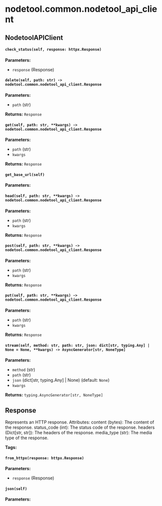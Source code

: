 # nodetool.common.nodetool_api_client

## NodetoolAPIClient

#### `check_status(self, response: httpx.Response)`

**Parameters:**

- `response` (Response)

#### `delete(self, path: str) -> nodetool.common.nodetool_api_client.Response`

**Parameters:**

- `path` (str)

**Returns:** `Response`

#### `get(self, path: str, **kwargs) -> nodetool.common.nodetool_api_client.Response`

**Parameters:**

- `path` (str)
- `kwargs`

**Returns:** `Response`

#### `get_base_url(self)`

**Parameters:**


#### `head(self, path: str, **kwargs) -> nodetool.common.nodetool_api_client.Response`

**Parameters:**

- `path` (str)
- `kwargs`

**Returns:** `Response`

#### `post(self, path: str, **kwargs) -> nodetool.common.nodetool_api_client.Response`

**Parameters:**

- `path` (str)
- `kwargs`

**Returns:** `Response`

#### `put(self, path: str, **kwargs) -> nodetool.common.nodetool_api_client.Response`

**Parameters:**

- `path` (str)
- `kwargs`

**Returns:** `Response`

#### `stream(self, method: str, path: str, json: dict[str, typing.Any] | None = None, **kwargs) -> AsyncGenerator[str, NoneType]`

**Parameters:**

- `method` (str)
- `path` (str)
- `json` (dict[str, typing.Any] | None) (default: `None`)
- `kwargs`

**Returns:** `typing.AsyncGenerator[str, NoneType]`

## Response

Represents an HTTP response.
Attributes:
content (bytes): The content of the response.
status_code (int): The status code of the response.
headers (Dict[str, str]): The headers of the response.
media_type (str): The media type of the response.

**Tags:** 

#### `from_httpx(response: httpx.Response)`

**Parameters:**

- `response` (Response)

#### `json(self)`

**Parameters:**


